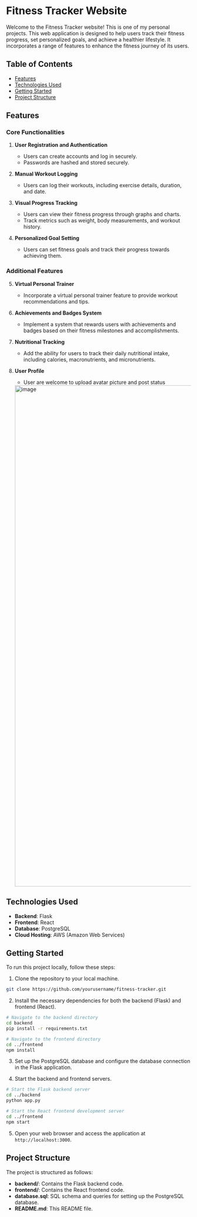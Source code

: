 # Fitness Tracker Website

Welcome to the Fitness Tracker website! This is one of my personal projects. This web application is designed to help users track their fitness progress, set personalized goals, and achieve a healthier lifestyle. It incorporates a range of features to enhance the fitness journey of its users.

## Table of Contents

- [Features](#features)
- [Technologies Used](#technologies-used)
- [Getting Started](#getting-started)
- [Project Structure](#project-structure)

## Features

### Core Functionalities

1. **User Registration and Authentication**
   - Users can create accounts and log in securely.
   - Passwords are hashed and stored securely.

2. **Manual Workout Logging**
   - Users can log their workouts, including exercise details, duration, and date.

3. **Visual Progress Tracking**
   - Users can view their fitness progress through graphs and charts.
   - Track metrics such as weight, body measurements, and workout history.

4. **Personalized Goal Setting**
   - Users can set fitness goals and track their progress towards achieving them.

### Additional Features 

5. **Virtual Personal Trainer**
   - Incorporate a virtual personal trainer feature to provide workout recommendations and tips.

6. **Achievements and Badges System**
   - Implement a system that rewards users with achievements and badges based on their fitness milestones and accomplishments.

7. **Nutritional Tracking**
   - Add the ability for users to track their daily nutritional intake, including calories, macronutrients, and micronutrients.

8. **User Profile**
   - User are welcome to upload avatar picture and post status

   <img width="1366" alt="image" src="https://github.com/sisisi222/fitness_app/assets/116410481/ad38c43e-422d-4afe-a21f-b3516349d2a4">

## Technologies Used

- **Backend**: Flask
- **Frontend**: React
- **Database**: PostgreSQL
- **Cloud Hosting**: AWS (Amazon Web Services)

## Getting Started

To run this project locally, follow these steps:

1. Clone the repository to your local machine.

```bash
git clone https://github.com/yourusername/fitness-tracker.git
```

2. Install the necessary dependencies for both the backend (Flask) and frontend (React).

```bash
# Navigate to the backend directory
cd backend
pip install -r requirements.txt

# Navigate to the frontend directory
cd ../frontend
npm install
```

3. Set up the PostgreSQL database and configure the database connection in the Flask application.

4. Start the backend and frontend servers.

```bash
# Start the Flask backend server
cd ../backend
python app.py

# Start the React frontend development server
cd ../frontend
npm start
```

5. Open your web browser and access the application at `http://localhost:3000`.

## Project Structure

The project is structured as follows:

- **backend/**: Contains the Flask backend code.
- **frontend/**: Contains the React frontend code.
- **database.sql**: SQL schema and queries for setting up the PostgreSQL database.
- **README.md**: This README file.




